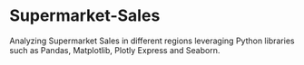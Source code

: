 # Supermarket-Sales
Analyzing Supermarket Sales in different regions leveraging Python libraries such as Pandas, Matplotlib, Plotly Express and Seaborn.
